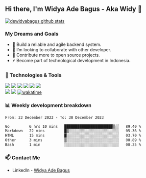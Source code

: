 ## Hi there, I'm Widya Ade Bagus - Aka Widy 👋

[![dewidyabagus github stats](https://github-readme-stats.vercel.app/api?username=dewidyabagus)](https://github.com/dewidyabagus/dewidyabagus)

### My Dreams and Goals
- 🌱 Build a reliable and agile backend system.
- 👯 I’m looking to collaborate with other developer.
- 🥅 Contribute more to open source projects.
- ⚡ Become part of technological development in Indonesia.

### 🔧 Technologies & Tools
![](https://img.shields.io/badge/OS-Windows_11-informational?style=flat&logo=windows&logoColor=white&color=blue)
![](https://img.shields.io/badge/Database-PostgreSQL-informational?style=flat&logo=postgresql&logoColor=white&color=blue)
![](https://img.shields.io/badge/Code-Golang-informational?style=flat&logo=go&logoColor=white&color=blue)
![](https://img.shields.io/badge/Editor-Visual_Studio_Code-informational?style=flat&logo=visualstudiocode&logoColor=white&color=blue)
![](https://img.shields.io/badge/Shell-Bash-informational?style=flat&logo=gnu-bash&logoColor=white&color=blue)
![](https://img.shields.io/badge/VCS-Git-informational?style=flat&logo=git&logoColor=white&color=blue)<br />
![](https://img.shields.io/badge/Container-Docker-informational?style=flat&logo=docker&logoColor=white&color=blue)
![](https://img.shields.io/badge/REST_Client-Postman-informational?style=flat&logo=postman&logoColor=white&color=blue)
[![wakatime](https://wakatime.com/badge/user/8623d08b-0ace-4535-9063-e0230298f0a9.svg)](https://wakatime.com/@8623d08b-0ace-4535-9063-e0230298f0a9)

### 📊 Weekly development breakdown

<!--START_SECTION:waka-->

```txt
From: 23 December 2023 - To: 30 December 2023

Go         6 hrs 10 mins   ██████████████████████▒░░   89.40 %
Markdown   22 mins         █▒░░░░░░░░░░░░░░░░░░░░░░░   05.36 %
HTML       15 mins         █░░░░░░░░░░░░░░░░░░░░░░░░   03.70 %
Other      3 mins          ▒░░░░░░░░░░░░░░░░░░░░░░░░   00.89 %
Bash       1 min           ░░░░░░░░░░░░░░░░░░░░░░░░░   00.35 %
```

<!--END_SECTION:waka-->

### 📫 Contact Me
- LinkedIn - [Widya Ade Bagus](https://www.linkedin.com/in/widyaadebagus/)
